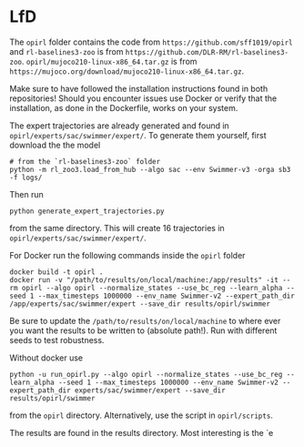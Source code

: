# LfD

The `opirl` folder contains the code from `https://github.com/sff1019/opirl` and `rl-baselines3-zoo` is from `https://github.com/DLR-RM/rl-baselines3-zoo`.
`opirl/mujoco210-linux-x86_64.tar.gz` is from `https://mujoco.org/download/mujoco210-linux-x86_64.tar.gz`.

Make sure to have followed the installation instructions found in both repositories!
Should you encounter issues use Docker or verify that the installation, as done in the Dockerfile, works on your system.

The expert trajectories are already generated and found in `opirl/experts/sac/swimmer/expert/`.
To generate them yourself, first download the the model
```
# from the `rl-baselines3-zoo` folder
python -m rl_zoo3.load_from_hub --algo sac --env Swimmer-v3 -orga sb3 -f logs/
```
Then run
```
python generate_expert_trajectories.py
```
from the same directory.
This will create 16 trajectories in `opirl/experts/sac/swimmer/expert/`.

For Docker run the following commands inside the `opirl` folder
```
docker build -t opirl .
docker run -v "/path/to/results/on/local/machine:/app/results" -it --rm opirl --algo opirl --normalize_states --use_bc_reg --learn_alpha --seed 1 --max_timesteps 1000000 --env_name Swimmer-v2 --expert_path_dir /app/experts/sac/swimmer/expert --save_dir results/opirl/swimmer
```
Be sure to update the `/path/to/results/on/local/machine` to where ever you want the results to be written to (absolute path!).
Run with different seeds to test robustness.


Without docker use
```
python -u run_opirl.py --algo opirl --normalize_states --use_bc_reg --learn_alpha --seed 1 --max_timesteps 1000000 --env_name Swimmer-v2 --expert_path_dir experts/sac/swimmer/expert --save_dir results/opirl/swimmer
```
from the `opirl` directory.
Alternatively, use the script in `opirl/scripts`.

The results are found in the results directory.
Most interesting is the `e
